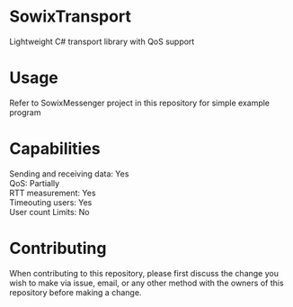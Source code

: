 # SowixTransport
Lightweight C# transport library with QoS support
# Usage
Refer to SowixMessenger project in this repository for simple example program
# Capabilities
Sending and receiving data: Yes  
QoS: Partially  
RTT measurement: Yes  
Timeouting users: Yes  
User count Limits: No  
# Contributing
When contributing to this repository, please first discuss the change you wish to make via issue, email, or any other method with the owners of this repository before making a change.
